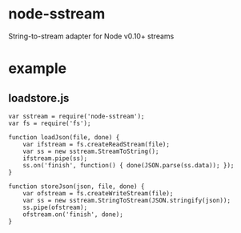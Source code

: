 node-sstream
============

String-to-stream adapter for Node v0.10+ streams

example
=======

loadstore.js
------------

	var sstream = require('node-sstream');
	var fs = require('fs');

	function loadJson(file, done) {
		var ifstream = fs.createReadStream(file);
		var ss = new sstream.StreamToString();
		ifstream.pipe(ss);
		ss.on('finish', function() { done(JSON.parse(ss.data)); });
	}

	function storeJson(json, file, done) {
		var ofstream = fs.createWriteStream(file);
		var ss = new sstream.StringToStream(JSON.stringify(json));
		ss.pipe(ofstream);
		ofstream.on('finish', done);
	}